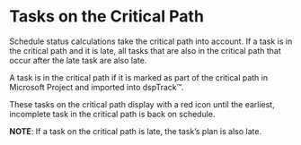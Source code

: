 # Tasks on the Critical Path

Schedule status calculations take the critical path into account. If a
task is in the critical path and it is late, all tasks that are also in
the critical path that occur after the late task are also late.

A task is in the critical path if it is marked as part of the critical
path in Microsoft Project and imported into dspTrack™.

These tasks on the critical path display with a red icon until the
earliest, incomplete task in the critical path is back on schedule.

**NOTE**: If a task on the critical path is late, the task’s plan is
also late.
